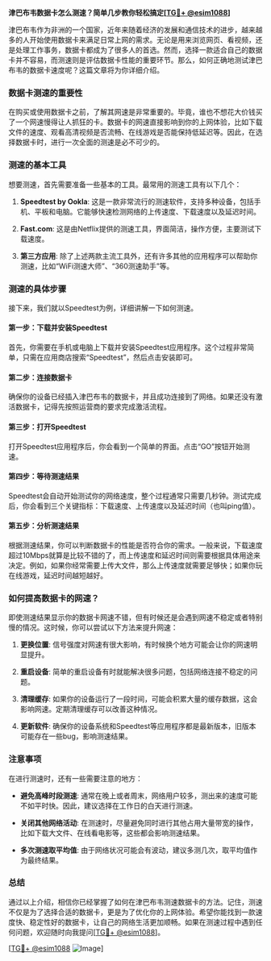 **津巴布韦数据卡怎么测速？简单几步教你轻松搞定[[TG💪+ @esim1088](https://t.me/s/esim1088)]**

津巴布韦作为非洲的一个国家，近年来随着经济的发展和通信技术的进步，越来越多的人开始使用数据卡来满足日常上网的需求。无论是用来浏览网页、看视频，还是处理工作事务，数据卡都成为了很多人的首选。然而，选择一款适合自己的数据卡并不容易，而测速则是评估数据卡性能的重要环节。那么，如何正确地测试津巴布韦的数据卡速度呢？这篇文章将为你详细介绍。

### 数据卡测速的重要性

在购买或使用数据卡之前，了解其网速是非常重要的。毕竟，谁也不想花大价钱买了一个网速慢得让人抓狂的卡。数据卡的网速直接影响到你的上网体验，比如下载文件的速度、观看高清视频是否流畅、在线游戏是否能保持低延迟等。因此，在选择数据卡时，进行一次全面的测速是必不可少的。

### 测速的基本工具

想要测速，首先需要准备一些基本的工具。最常用的测速工具有以下几个：

1. **Speedtest by Ookla**: 这是一款非常流行的测速软件，支持多种设备，包括手机、平板和电脑。它能够快速检测网络的上传速度、下载速度以及延迟时间。
   
2. **Fast.com**: 这是由Netflix提供的测速工具，界面简洁，操作方便，主要测试下载速度。

3. **第三方应用**: 除了上述两款主流工具外，还有许多其他的应用程序可以帮助你测速，比如“WiFi测速大师”、“360测速助手”等。

### 测速的具体步骤

接下来，我们就以Speedtest为例，详细讲解一下如何测速。

#### 第一步：下载并安装Speedtest

首先，你需要在手机或电脑上下载并安装Speedtest应用程序。这个过程非常简单，只需在应用商店搜索“Speedtest”，然后点击安装即可。

#### 第二步：连接数据卡

确保你的设备已经插入津巴布韦的数据卡，并且成功连接到了网络。如果还没有激活数据卡，记得先按照运营商的要求完成激活流程。

#### 第三步：打开Speedtest

打开Speedtest应用程序后，你会看到一个简单的界面。点击“GO”按钮开始测速。

#### 第四步：等待测速结果

Speedtest会自动开始测试你的网络速度，整个过程通常只需要几秒钟。测试完成后，你会看到三个关键指标：下载速度、上传速度以及延迟时间（也叫ping值）。

#### 第五步：分析测速结果

根据测速结果，你可以判断数据卡的性能是否符合你的需求。一般来说，下载速度超过10Mbps就算是比较不错的了，而上传速度和延迟时间则需要根据具体用途来决定。例如，如果你经常需要上传大文件，那么上传速度就需要足够快；如果你玩在线游戏，延迟时间越短越好。

### 如何提高数据卡的网速？

即使测速结果显示你的数据卡网速不错，但有时候还是会遇到网速不稳定或者特别慢的情况。这时候，你可以尝试以下方法来提升网速：

1. **更换位置**: 信号强度对网速有很大影响，有时候换个地方可能会让你的网速明显提升。

2. **重启设备**: 简单的重启设备有时就能解决很多问题，包括网络连接不稳定的问题。

3. **清理缓存**: 如果你的设备运行了一段时间，可能会积累大量的缓存数据，这会影响网速。定期清理缓存可以改善这种情况。

4. **更新软件**: 确保你的设备系统和Speedtest等应用程序都是最新版本，旧版本可能存在一些bug，影响测速结果。

### 注意事项

在进行测速时，还有一些需要注意的地方：

- **避免高峰时段测速**: 通常在晚上或者周末，网络用户较多，测出来的速度可能不如平时快。因此，建议选择在工作日的白天进行测速。
  
- **关闭其他网络活动**: 在测速时，尽量避免同时进行其他占用大量带宽的操作，比如下载大文件、在线看电影等，这些都会影响测速结果。

- **多次测速取平均值**: 由于网络状况可能会有波动，建议多测几次，取平均值作为最终结果。

### 总结

通过以上介绍，相信你已经掌握了如何在津巴布韦测速数据卡的方法。记住，测速不仅是为了选择合适的数据卡，更是为了优化你的上网体验。希望你能找到一款速度快、稳定性好的数据卡，让自己的网络生活更加顺畅。如果在测速过程中遇到任何问题，欢迎随时向我提问[[TG💪+ @esim1088](https://t.me/s/esim1088)]。

[[TG💪+ @esim1088](https://t.me/s/esim1088) ![Image](https://i.postimg.cc/4NQfJmqS/Snipaste-2025-05-13-00-14-12.png)]